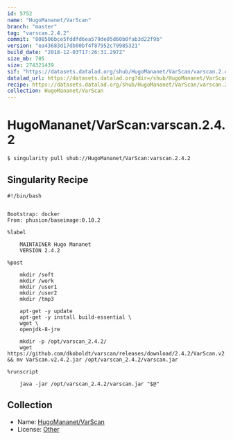 ```yaml
---
id: 5752
name: "HugoMananet/VarScan"
branch: "master"
tag: "varscan.2.4.2"
commit: "808506bce5fddfd6ea579de05d60b0fab3d22f9b"
version: "ea43683d17db00bf4f87952c79985321"
build_date: "2018-12-03T17:26:31.297Z"
size_mb: 705
size: 274321439
sif: "https://datasets.datalad.org/shub/HugoMananet/VarScan/varscan.2.4.2/2018-12-03-808506bc-ea43683d/ea43683d17db00bf4f87952c79985321.simg"
datalad_url: https://datasets.datalad.org?dir=/shub/HugoMananet/VarScan/varscan.2.4.2/2018-12-03-808506bc-ea43683d/
recipe: https://datasets.datalad.org/shub/HugoMananet/VarScan/varscan.2.4.2/2018-12-03-808506bc-ea43683d/Singularity
collection: HugoMananet/VarScan
---
```


# HugoMananet/VarScan:varscan.2.4.2

```bash
$ singularity pull shub://HugoMananet/VarScan:varscan.2.4.2
```

## Singularity Recipe

```singularity
#!/bin/bash


Bootstrap: docker
From: phusion/baseimage:0.10.2

%label

	MAINTAINER Hugo Mananet
	VERSION 2.4.2

%post

	mkdir /soft
	mkdir /work
	mkdir /user1
	mkdir /user2
	mkdir /tmp3

	apt-get -y update
	apt-get -y install build-essential \
	wget \
	openjdk-8-jre 

	mkdir -p /opt/varscan_2.4.2/
	wget https://github.com/dkoboldt/varscan/releases/download/2.4.2/VarScan.v2.4.2.jar && mv VarScan.v2.4.2.jar /opt/varscan_2.4.2/varscan.jar

%runscript

	java -jar /opt/varscan_2.4.2/varscan.jar "$@"
```

## Collection

 - Name: [HugoMananet/VarScan](https://github.com/HugoMananet/VarScan)
 - License: [Other](None)

